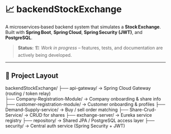 # 📈 backendStockExchange

A microservices‑based backend system that simulates a **Stock Exchange**.  
Built with **Spring Boot**, **Spring Cloud**, **Spring Security (JWT)**, and **PostgreSQL**.

> **Status:** 🏗️ *Work in progress* – features, tests, and documentation are actively being developed.

---

## 📂 Project Layout

backendStockExchange/
├── api-gateway/ → Spring Cloud Gateway (routing / token relay)
<br>
├── Company-Registration-Module/ → Company onboarding & share info
├── customer-registration-module/ → Customer onboarding & profiles
├── Demand-Supply-service/ → Buy / sell order matching
├── Share-Crud-Service/ → CRUD for shares
├── exchange-server/ → Eureka service registry
├── repository/ → Shared JPA / PostgreSQL access layer
├── security/ → Central auth service (Spring Security + JWT)
